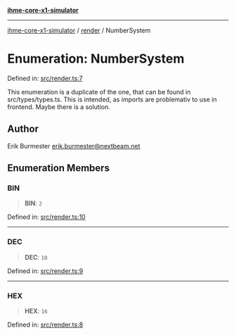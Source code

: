 [**ihme-core-x1-simulator**](../../README.md)

***

[ihme-core-x1-simulator](../../modules.md) / [render](../README.md) / NumberSystem

# Enumeration: NumberSystem

Defined in: [src/render.ts:7](https://github.com/ProgrammIt/CPU-Simulator/blob/7552359f9aa6207ad192c9a5fcb9c9063dd40c2c/src/render.ts#L7)

This enumeration is a duplicate of the one, that can be
found in src/types/types.ts. This is intended, as imports
are problemativ to use in frontend. Maybe there is a solution.

## Author

Erik Burmester <erik.burmester@nextbeam.net>

## Enumeration Members

### BIN

> **BIN**: `2`

Defined in: [src/render.ts:10](https://github.com/ProgrammIt/CPU-Simulator/blob/7552359f9aa6207ad192c9a5fcb9c9063dd40c2c/src/render.ts#L10)

***

### DEC

> **DEC**: `10`

Defined in: [src/render.ts:9](https://github.com/ProgrammIt/CPU-Simulator/blob/7552359f9aa6207ad192c9a5fcb9c9063dd40c2c/src/render.ts#L9)

***

### HEX

> **HEX**: `16`

Defined in: [src/render.ts:8](https://github.com/ProgrammIt/CPU-Simulator/blob/7552359f9aa6207ad192c9a5fcb9c9063dd40c2c/src/render.ts#L8)
